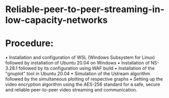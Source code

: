 # Reliable-peer-to-peer-streaming-in-low-capacity-networks

# Procedure:
• Installation and configuration of WSL (Windows Subsystem for Linux) followed by installation of Ubuntu 20.04 on Windows
• Installation of NS-3.28.1 followed by its configuration using WAF build
• Installation of the "gnuplot" tool in Ubuntu 20.04
• Simulation of the Ustream algorithm followed by the simultaneous plotting of respective graphs
• Setting up the video encryption algorithm using the AES-256 standard for a safe, secure and reliable peer-to-peer
video streaming and communication.
